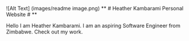 ![Alt Text] (images/readme image.png)
** # Heather Kambarami Personal Website # **
<p>Hello I am Heather Kambarami. I am an aspiring Software Engineer from Zimbabwe. Check out my work. </p>